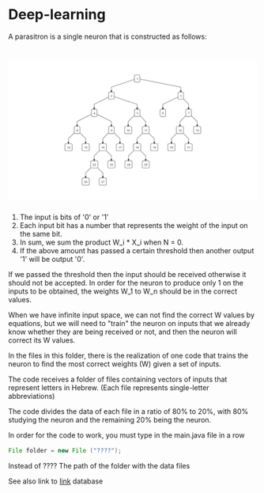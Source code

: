 # Deep-learning

A parasitron is a single neuron that is constructed as follows:

# ![diagram](https://github.com/GeekCSA/Operating-system/blob/master/Fork/TreeByFork.png?raw=true "Title")

1. The input is bits of '0' or '1'
2. Each input bit has a number that represents the weight of the input on the same bit.
3. In sum, we sum the product W_i * X_i when N = 0.
4. If the above amount has passed a certain threshold then another output '1' will be output '0'.

If we passed the threshold then the input should be received otherwise it should not be accepted. In order for the neuron to produce only 1 on the inputs to be obtained, the weights W_1 to W_n should be in the correct values.

When we have infinite input space, we can not find the correct W values ​​by equations, but we will need to "train" the neuron on inputs that we already know whether they are being received or not, and then the neuron will correct its W values.

In the files in this folder, there is the realization of one code that trains the neuron to find the most correct weights (W) given a set of inputs.

The code receives a folder of files containing vectors of inputs that represent letters in Hebrew. (Each file represents single-letter abbreviations)

The code divides the data of each file in a ratio of 80% to 20%, with 80% studying the neuron and the remaining 20% ​​being the neuron.

In order for the code to work, you must type in the main.java file in a row

```java
File folder = new File ("????");
```

Instead of ???? The path of the folder with the data files

See also link to [link](https://github.com/GeekCSA/Letter-arrays-database) database



